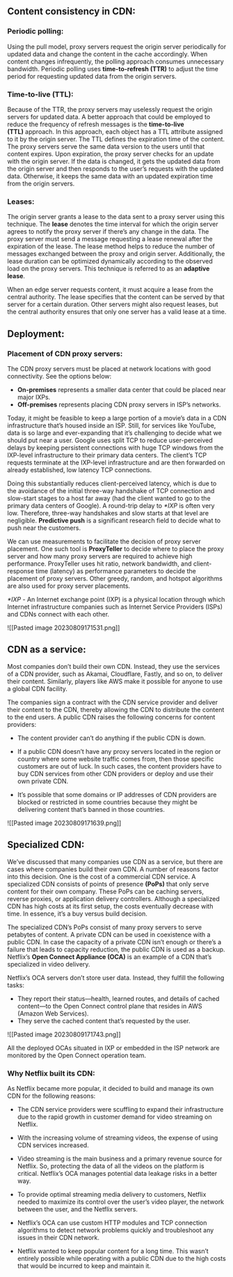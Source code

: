 ## Content consistency in CDN:

### Periodic polling:

Using the pull model, proxy servers request the origin server periodically for updated data and change the content in the cache accordingly. When content changes infrequently, the polling approach consumes unnecessary bandwidth. Periodic polling uses **time-to-refresh (TTR)** to adjust the time period for requesting updated data from the origin servers.

### Time-to-live (TTL):

Because of the TTR, the proxy servers may uselessly request the origin servers for updated data. A better approach that could be employed to reduce the frequency of refresh messages is the **time-to-live (TTL)** approach. In this approach, each object has a TTL attribute assigned to it by the origin server. The TTL defines the expiration time of the content. The proxy servers serve the same data version to the users until that content expires. Upon expiration, the proxy server checks for an update with the origin server. If the data is changed, it gets the updated data from the origin server and then responds to the user’s requests with the updated data. Otherwise, it keeps the same data with an updated expiration time from the origin servers.

### Leases:

The origin server grants a lease to the data sent to a proxy server using this technique. The **lease** denotes the time interval for which the origin server agrees to notify the proxy server if there’s any change in the data. The proxy server must send a message requesting a lease renewal after the expiration of the lease. The lease method helps to reduce the number of messages exchanged between the proxy and origin server. Additionally, the lease duration can be optimized dynamically according to the observed load on the proxy servers. This technique is referred to as an **adaptive lease**.

When an edge server requests content, it must acquire a lease from the central authority. The lease specifies that the content can be served by that server for a certain duration. Other servers might also request leases, but the central authority ensures that only one server has a valid lease at a time.

## Deployment:

### Placement of CDN proxy servers:

The CDN proxy servers must be placed at network locations with good connectivity. See the options below:

- **On-premises** represents a smaller data center that could be placed near major IXPs.
- **Off-premises** represents placing CDN proxy servers in ISP’s networks.

Today, it might be feasible to keep a large portion of a movie’s data in a CDN infrastructure that’s housed inside an ISP. Still, for services like YouTube, data is so large and ever-expanding that it’s challenging to decide what we should put near a user. Google uses split TCP to reduce user-perceived delays by keeping persistent connections with huge TCP windows from the IXP-level infrastructure to their primary data centers. The client’s TCP requests terminate at the IXP-level infrastructure and are then forwarded on already established, low latency TCP connections.

Doing this substantially reduces client-perceived latency, which is due to the avoidance of the initial three-way handshake of TCP connection and slow-start stages to a host far away (had the client wanted to go to the primary data centers of Google). A round-trip delay to *\*IXP* is often very low. Therefore, three-way handshakes and slow starts at that level are negligible. **Predictive push** is a significant research field to decide what to push near the customers.

We can use measurements to facilitate the decision of proxy server placement. One such tool is **ProxyTeller** to decide where to place the proxy server and how many proxy servers are required to achieve high performance. ProxyTeller uses hit ratio, network bandwidth, and client-response time (latency) as performance parameters to decide the placement of proxy servers. Other greedy, random, and hotspot algorithms are also used for proxy server placements.

*\*IXP* - An Internet exchange point (IXP) is a physical location through which Internet infrastructure companies such as Internet Service Providers (ISPs) and CDNs connect with each other.

![[Pasted image 20230809171531.png]]

## CDN as a service:

Most companies don’t build their own CDN. Instead, they use the services of a CDN provider, such as Akamai, Cloudflare, Fastly, and so on, to deliver their content. Similarly, players like AWS make it possible for anyone to use a global CDN facility.

The companies sign a contract with the CDN service provider and deliver their content to the CDN, thereby allowing the CDN to distribute the content to the end users. A public CDN raises the following concerns for content providers:

- The content provider can’t do anything if the public CDN is down.
    
- If a public CDN doesn’t have any proxy servers located in the region or country where some website traffic comes from, then those specific customers are out of luck. In such cases, the content providers have to buy CDN services from other CDN providers or deploy and use their own private CDN.
    
- It’s possible that some domains or IP addresses of CDN providers are blocked or restricted in some countries because they might be delivering content that’s banned in those countries.

![[Pasted image 20230809171639.png]]

## Specialized CDN:

We’ve discussed that many companies use CDN as a service, but there are cases where companies build their own CDN. A number of reasons factor into this decision. One is the cost of a commercial CDN service. A specialized CDN consists of points of presence **(PoPs)** that only serve content for their own company. These PoPs can be caching servers, reverse proxies, or application delivery controllers. Although a specialized CDN has high costs at its first setup, the costs eventually decrease with time. In essence, it’s a buy versus build decision.

The specialized CDN’s PoPs consist of many proxy servers to serve petabytes of content. A private CDN can be used in coexistence with a public CDN. In case the capacity of a private CDN isn’t enough or there’s a failure that leads to capacity reduction, the public CDN is used as a backup. Netflix’s **Open Connect Appliance (OCA)** is an example of a CDN that’s specialized in video delivery.

Netflix’s OCA servers don’t store user data. Instead, they fulfill the following tasks:

- They report their status—health, learned routes, and details of cached content—to the Open Connect control plane that resides in AWS (Amazon Web Services).
- They serve the cached content that’s requested by the user.

![[Pasted image 20230809171743.png]]

All the deployed OCAs situated in IXP or embedded in the ISP network are monitored by the Open Connect operation team.

### Why Netflix built its CDN:

As Netflix became more popular, it decided to build and manage its own CDN for the following reasons:

- The CDN service providers were scuffling to expand their infrastructure due to the rapid growth in customer demand for video streaming on Netflix.
    
- With the increasing volume of streaming videos, the expense of using CDN services increased.
    
- Video streaming is the main business and a primary revenue source for Netflix. So, protecting the data of all the videos on the platform is critical. Netflix’s OCA manages potential data leakage risks in a better way.
    
- To provide optimal streaming media delivery to customers, Netflix needed to maximize its control over the user’s video player, the network between the user, and the Netflix servers.
    
- Netflix’s OCA can use custom HTTP modules and TCP connection algorithms to detect network problems quickly and troubleshoot any issues in their CDN network.
    
- Netflix wanted to keep popular content for a long time. This wasn’t entirely possible while operating with a public CDN due to the high costs that would be incurred to keep and maintain it.